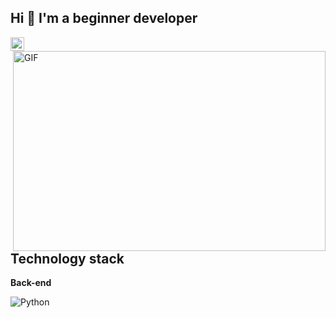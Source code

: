 ## Hi 👋 I'm a beginner developer


<a href="https://vk.com/dizainer_ps">
  <img align="left" alt="vk" width="22px" src="https://vk.com/images/icons/favicons/fav_logo.ico?6">
</a>

<img align="right" alt="GIF" src="https://github.com/Fanerkaa/Fanerkaa/blob/main/code.gif?raw=true" width="500" height="320" />

</br>

## Technology stack

**Back-end**

![Python](https://img.shields.io/badge/python-3670A0?style=for-the-badge&logo=python&logoColor=ffdd54)
